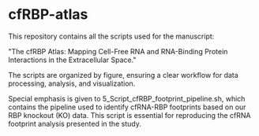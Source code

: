 # cfRBP-atlas
This repository contains all the scripts used for the manuscript:

"The cfRBP Atlas: Mapping Cell-Free RNA and RNA-Binding Protein Interactions in the Extracellular Space."

The scripts are organized by figure, ensuring a clear workflow for data processing, analysis, and visualization.

Special emphasis is given to 5_Script_cfRBP_footprint_pipeline.sh, which contains the pipeline used to identify cfRNA-RBP footprints based on our RBP knockout (KO) data. This script is essential for reproducing the cfRNA footprint analysis presented in the study.

